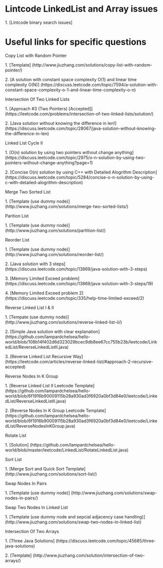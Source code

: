 # Lintcode LinkedList and Array issues
<p>1. [Lintcode binary search issues]

# Useful links for specific questions
<p>Copy List with Random Pointer
<p>1. [Template] (http://www.jiuzhang.com/solutions/copy-list-with-random-pointer/)
<p>2. [A solution with constant space complexity O(1) and linear time complexity O(N)] (https://discuss.leetcode.com/topic/7594/a-solution-with-constant-space-complexity-o-1-and-linear-time-complexity-o-n)

<p>Intersection Of Two Linked Lists
<p>1. [Approach #3 (Two Pointers) [Accepted]] (https://leetcode.com/problems/intersection-of-two-linked-lists/solution/)
<p>2. [Java solution without knowing the difference in len!] (https://discuss.leetcode.com/topic/28067/java-solution-without-knowing-the-difference-in-len)

<p>Linked List Cycle II
<p>1. [O(n) solution by using two pointers without change anything] (https://discuss.leetcode.com/topic/2975/o-n-solution-by-using-two-pointers-without-change-anything?page=1)
<p>2. [Concise O(n) solution by using C++ with Detailed Alogrithm Description] (https://discuss.leetcode.com/topic/5284/concise-o-n-solution-by-using-c-with-detailed-alogrithm-description)

<p>Merge Two Sorted List
<p>1. [Template (use dummy node)] (http://www.jiuzhang.com/solutions/merge-two-sorted-lists/)

<p>Parition List
<p>1. [Template (use dummy node)] (http://www.jiuzhang.com/solutions/partition-list/)

<p>Reorder List
<p>1. [Template (use dummy node)] (http://www.jiuzhang.com/solutions/reorder-list/)
<p>2. [Java solution with 3 steps] (https://discuss.leetcode.com/topic/13869/java-solution-with-3-steps)
<p>3. [Memory Limited Exceed problem] (https://discuss.leetcode.com/topic/13869/java-solution-with-3-steps/19)
<p>4. [Memory Limited Exceed problem 2] (https://discuss.leetcode.com/topic/335/help-time-limited-exceed/2)

<p>Reverse Linked List I & II
<p>1. [Tempate (use dummy node)] (http://www.jiuzhang.com/solutions/reverse-linked-list-ii/)
<p>2. [Simple Java solution with clear explanation] (https://github.com/lampardchelsea/hello-world/blob/108b14f402d6d323029bcec9db8ee67cc755b23b/leetcode/LinkedList/ReverseLinkedListII.java)
<p>3. [Reverse Linked List Recursive Way] (https://leetcode.com/articles/reverse-linked-list/#approach-2-recursive-accepted)

<p>Reverse Nodes In K Group
<p>1. [Reverse Linked List II Leetcode Template] (https://github.com/lampardchelsea/hello-world/blob/6f1916b90009115b28a930ad3f6920a0bf3d84e0/leetcode/LinkedList/ReverseLinkedListII.java)
<p>2. [Reverse Nodes In K Group Leetcode Template] (https://github.com/lampardchelsea/hello-world/blob/6f1916b90009115b28a930ad3f6920a0bf3d84e0/leetcode/LinkedList/ReverseNodesInKGroup.java)

<p>Rotate List
<p>1. [Solution] (https://github.com/lampardchelsea/hello-world/blob/master/leetcode/LinkedList/RotateLinkedList.java)

<p>Sort List
<p>1. [Merge Sort and Quick Sort Template] (http://www.jiuzhang.com/solutions/sort-list/)

<p>Swap Nodes In Pairs
<p>1. [Template (use dummy node)] (http://www.jiuzhang.com/solutions/swap-nodes-in-pairs/)

<p>Swap Two Nodes In Linked List
<p>1. [Template (use dummy node and sepcial adjacency case handling)] (http://www.jiuzhang.com/solutions/swap-two-nodes-in-linked-list)

<p>Intersection Of Two Arrays
<p>1. [Three Java Solutions] (https://discuss.leetcode.com/topic/45685/three-java-solutions)
<p>2. [Template] (http://www.jiuzhang.com/solution/intersection-of-two-arrays/)




